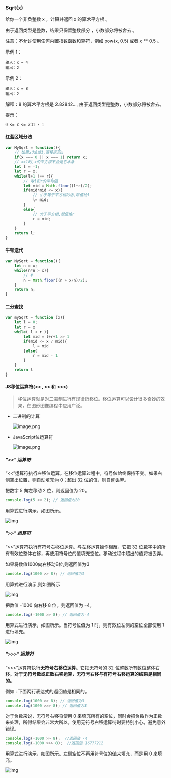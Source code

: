 ### Sqrt(x)

给你一个非负整数 x ，计算并返回 x 的算术平方根 。

由于返回类型是整数，结果只保留整数部分 ，小数部分将被舍去 。

注意：不允许使用任何内置指数函数和算符，例如 pow(x, 0.5) 或者 x ** 0.5 。

示例 1：

```
输入：x = 4
输出：2
```

示例 2：

```
输入：x = 8
输出：2
```

解释：8 的算术平方根是 2.82842..., 由于返回类型是整数，小数部分将被舍去。


提示：

```
0 <= x <= 231 - 1
```

#### 红蓝区域分法

```js
var MySqrt = function(){
    // 如果x为0或1,直接返回x
    if(x === 0 || x === 1) return x;
    // x>1时,x的平方根不会是它本身
    let l = -1;
    let r = x;
    while(l+1 !== r){
        // 取l和r的平均值
        let mid = Math.floor((l+r)/2);
        if(mid*mid <= x){
            // 小于等于平方根的话,赋值给l
            l= mid;
        }
        else{
            // 大于平方根,赋值给r
            r = mid;
        }
    }
    return l;
}
```

#### 牛顿迭代

```js
var MySqrt = function(){
    let n = x;
    while(n*n > x){
        // #
        n = Math.floor((n + x/n)/2);
    }
    return n;
}
```

#### 二分查找

```js
var mySqrt = function (x){
    let l = 0;
    let r = x
    while( l < r ){
        let mid = l+r+1 >> 1
        if(mid <= x / mid){
            l = mid 
        }else{
            r = mid - 1
        }
    }
    return l
}
```

#### JS移位运算符(<< , >> 和 >>>)

> 移位运算就是对二进制进行有规律低移位。移位运算可以设计很多奇妙的效果，在图形图像编程中应用广泛。

* 二进制的计算

  ![image.png](https://p1-juejin.byteimg.com/tos-cn-i-k3u1fbpfcp/f8acd796e18a4a5684709ebed08c803a~tplv-k3u1fbpfcp-watermark.awebp?)

* JavaScript位运算符

  ![image.png](https://p9-juejin.byteimg.com/tos-cn-i-k3u1fbpfcp/ad19fd5ce8ae4ac7bc5c46e166896f9b~tplv-k3u1fbpfcp-watermark.awebp?)

  

##### "<<" 运算符

“<<”运算符执行左移位运算。在移位运算过程中，符号位始终保持不变。如果右侧空出位置，则自动填充为 0；超出 32 位的值，则自动丢弃。

把数字 5 向左移动 2 位，则返回值为 20。

```js
console.log(5 << 2); // 返回值为20
```

用算式进行演示，如图所示。

![img](http://c.biancheng.net/uploads/allimg/190827/6-1ZRGG61JU.gif)

##### ">>" 运算符

“>>”运算符执行有符号右移位运算。与左移运算操作相反，它把 32 位数字中的所有有效位整体右移，再使用符号位的值填充空位。移动过程中超出的值将被丢弃。

如果将数值1000向右移动8位,则返回值为3

```js
console.log(1000 >> 8); // 返回值为3
```

用算式进行演示,则如图所示

![img](http://c.biancheng.net/uploads/allimg/190827/6-1ZRGH0003W.gif)

把数值 -1000 向右移 8 位，则返回值为 -4。

```js
console.log(-1000 >> 8); // 返回值为-4
```

用算式进行演示，如图所示。当符号位值为 1 时，则有效位左侧的空位全部使用 1 进行填充。

![img](http://c.biancheng.net/uploads/allimg/190827/6-1ZRGH214508.gif)

##### ">>>" 运算符

“>>>”运算符执行**无符号右移位运算**。它把无符号的 32 位整数所有数位整体右移。**对于无符号数或正数右移运算，无符号右移与有符号右移运算的结果是相同的。**

例如 : 下面两行表达式的返回值是相同的。

```js
console.log(1000 >> 8); // 返回值为3
console.log(1000 >>> 8); // 返回值为3
```

对于负数来说，无符号右移将使用 0 来填充所有的空位，同时会把负数作为正数来处理，所得结果会非常大所以，使用无符号右移运算符时要特别小心，避免意外错误。

```js
console.log(-1000 >> 8);  //返回值 -4
console.log(-1000 >>> 8);  //返回值 16777212
```

用算式进行演示，如图所示。左侧空位不再用符号位的值来填充，而是用 0 来填充。

![img](http://c.biancheng.net/uploads/allimg/190827/6-1ZRGHZ0200.gif)

















